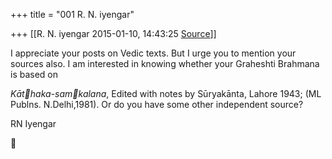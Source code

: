 +++
title = "001 R. N. iyengar"

+++
[[R. N. iyengar	2015-01-10, 14:43:25 [Source](https://groups.google.com/g/samskrita/c/0MBnO4453WE)]]



I appreciate your posts on Vedic texts. But I urge you to mention your sources also. I am interested in knowing whether your Graheshti Brahmana is based on

  
*Kāthaka-samkalana*, Edited with notes by Sūryakānta, Lahore 1943; (ML Publns. N.Delhi,1981). Or do you have some other independent source?

  

RN Iyengar  



